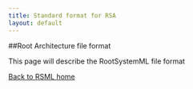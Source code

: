 ```yaml
---
title: Standard format for RSA
layout: default
---
```


##Root Architecture file format

This page will describe the RootSystemML file format


[Back to RSML home](index)
